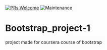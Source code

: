[![PRs Welcome](https://img.shields.io/badge/PRs-welcome-brightgreen.svg?style=flat-square)](http://makeapullrequest.com)
<img alt="Maintenance" src="https://img.shields.io/maintenance/yes/2020?style=flat-square">

# Bootstrap_project-1
project made for coursera course of bootstrap
